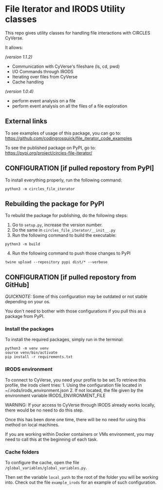 # File Iterator and IRODS Utility classes

This repo gives utility classes for handling file interactions with CIRCLES CyVerse.

It allows:

*(version 1.1.2)*
- Communication with CyVerse's fileshare (ls, cd, pwd)
- I/O Commands through IRODS
- Iterating over files from CyVerse
- Cache handling

*(version 1.0.4)*
- perform event analysis on a file
- perform event analysis on all the files of a file exploration


## External links

To see examples of usage of this package, you can go to: https://github.com/codingrosquick/file_iterator_code_examples

To see the published package on PyPI, go to: https://pypi.org/project/circles-file-iterator/



## CONFIGURATION [if pulled repostory from PyPI]

To install everything properly, run the following command:
```
python3 -m circles_file_iterator
```


## Rebuilding the package for PyPI

To rebuild the package for publishing, do the following steps:
1. Go to ```setup.py```, increase the version number.
2. Do the same in ```circles_file_iterator/__init__.py```
3. Run the following command to build the executable:
```
python3 -m build
```
4. Run the following command to push those changes to PyPI
```
twine upload --repository pypi dist/* --verbose
```







## CONFIGURATION [if pulled repostory from GitHub]

*QUICKNOTE:* Some of this configuration may be outdated or not stable depending on your os.

You don't need to bother with those configurations if you pull this as a package from PyPI.


### Install the packages

To install the required packages, simply run in the terminal:
```
python3 -m venv venv
source venv/bin/activate
pip install -r requirements.txt
```

### IRODS environment

To connect to CyVerse, you need your profile to be set.To retrieve this profile, the irods client tries:
    1. Using the configuration file located in ~/.irods/irods_environment.json
    2. If not located, the file given by the environment variable IRODS_ENVIRONMENT_FILE

WARNING: If your access to CyVerse through IRODS already works locally, there would be no need to do this step.

Once this has been done one time, there will be no need for using this method on local machines.

If you are working within Docker containers or VMs environment, you may need to call this at the beginning of each task.


### Cache folders

To configure the cache, open the file ```/global_variables/global_variables.py```.

Then set the variable ```local_path``` to the root of the folder you will be working into.
Check out the file ```example_irods``` for an example of such configuration.







